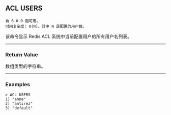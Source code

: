 ## ACL USERS

    自 6.0.0 起可用。
    时间复杂度: 0(N)。其中 N 是配置的用户数。

该命令显示 Redis ACL 系统中当前配置用户的所有用户名列表。

---

### Return Value

数组类型的字符串。

---

### Examples

```
> ACL USERS
1) "anna"
2) "antirez"
3) "default"
```